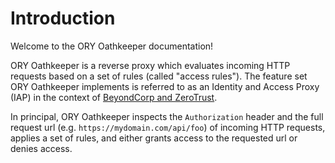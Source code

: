 # Introduction

Welcome to the ORY Oathkeeper documentation!

ORY Oathkeeper is a reverse proxy which evaluates incoming HTTP requests based
on a set of rules (called "access rules"). The feature set ORY Oathkeeper
implements is referred to as an Identity and Access Proxy (IAP) in the context
of [BeyondCorp and ZeroTrust](https://www.beyondcorp.com).

In principal, ORY Oathkeeper inspects the `Authorization` header and the full
request url (e.g. `https://mydomain.com/api/foo`) of incoming HTTP requests,
applies a set of rules, and either grants access to the requested url or denies
access.
